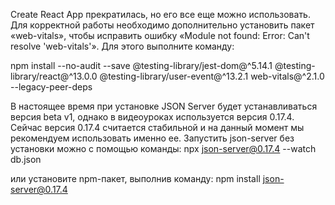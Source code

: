 
 Create React App прекратилась, но его все еще можно использовать. Для корректной работы необходимо дополнительно установить пакет «web-vitals», чтобы исправить ошибку «Module not found: Error: Can't resolve 'web-vitals'». Для этого выполните команду:

npm install --no-audit --save @testing-library/jest-dom@^5.14.1 @testing-library/react@^13.0.0 @testing-library/user-event@^13.2.1 web-vitals@^2.1.0 --legacy-peer-deps

В настоящее время при установке JSON Server будет устанавливаться версия beta v1, однако в видеоуроках используется версия 0.17.4. Сейчас версия 0.17.4 считается стабильной и на данный момент мы рекомендуем использовать именно ее. Запустить json-server без установки можно с помощью команды:
npx json-server@0.17.4 --watch db.json

или установите npm-пакет, выполнив команду:
npm install json-server@0.17.4

